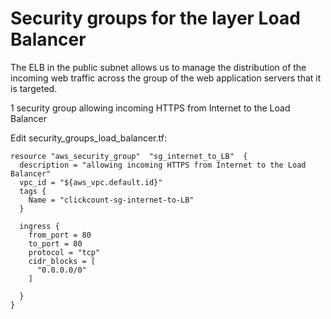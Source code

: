 # Security groups for the layer Load Balancer

The ELB in the public subnet allows us to manage 
the distribution of the incoming web traffic across the group of the web application servers that it is targeted.

1 security group allowing incoming HTTPS from Internet to the Load Balancer


Edit security_groups_load_balancer.tf:
```console
resource "aws_security_group"  "sg_internet_to_LB"  {
  description = "allowing incoming HTTPS from Internet to the Load Balancer"
  vpc_id = "${aws_vpc.default.id}"
  tags {
    Name = "clickcount-sg-internet-to-LB"
  }
  
  ingress {
    from_port = 80
    to_port = 80
    protocol = "tcp"
    cidr_blocks = [
      "0.0.0.0/0"
    ]
  
  }
}

```
